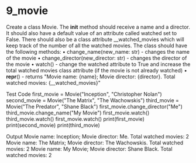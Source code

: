 # 9_movie
Create a class Movie. The __init__ method should receive a name and a director. It should also have a default value of an attribute called watched set to False. There should also be a class attribute __watched_movies which will keep track of the number of all the watched movies. The class should have the following methods:
•	change_name(new_name: str) - changes the name of the movie
•	change_director(new_director: str) - changes the director of the movie
•	watch() - change the watched attribute to True and increase the total watched movies class attribute (if the movie is not already watched)
•	__repr__() - returns "Movie name: {name}; Movie director: {director}. Total watched movies: {__watched_movies}"

Test Code
first_movie = Movie("Inception", "Christopher Nolan")
second_movie = Movie("The Matrix", "The Wachowskis")
third_movie = Movie("The Predator", "Shane Black")
first_movie.change_director("Me")
third_movie.change_name("My Movie")
first_movie.watch()
third_movie.watch()
first_movie.watch()
print(first_movie)
print(second_movie)
print(third_movie)

Output
Movie name: Inception; Movie director: Me. Total watched movies: 2
Movie name: The Matrix; Movie director: The Wachowskis. Total watched movies: 2
Movie name: My Movie; Movie director: Shane Black. Total watched movies: 2

